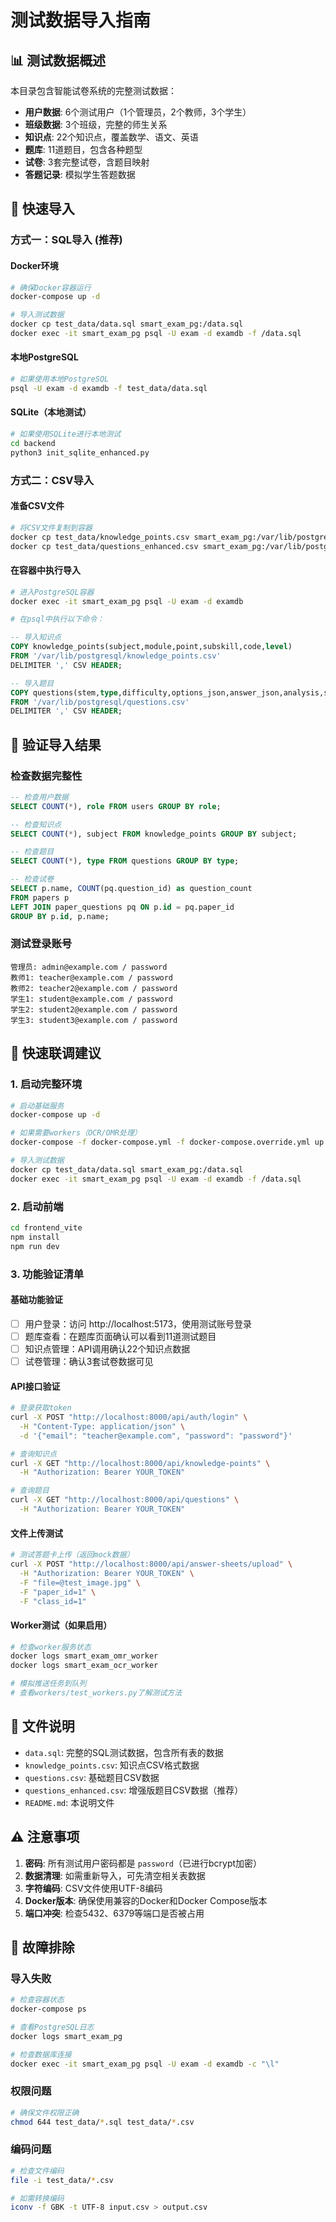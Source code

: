 # 测试数据导入指南

## 📊 测试数据概述

本目录包含智能试卷系统的完整测试数据：
- **用户数据**: 6个测试用户（1个管理员，2个教师，3个学生）
- **班级数据**: 3个班级，完整的师生关系
- **知识点**: 22个知识点，覆盖数学、语文、英语
- **题库**: 11道题目，包含各种题型
- **试卷**: 3套完整试卷，含题目映射
- **答题记录**: 模拟学生答题数据

## 🚀 快速导入

### 方式一：SQL导入 (推荐)

#### Docker环境
```bash
# 确保Docker容器运行
docker-compose up -d

# 导入测试数据
docker cp test_data/data.sql smart_exam_pg:/data.sql
docker exec -it smart_exam_pg psql -U exam -d examdb -f /data.sql
```

#### 本地PostgreSQL
```bash
# 如果使用本地PostgreSQL
psql -U exam -d examdb -f test_data/data.sql
```

#### SQLite（本地测试）
```bash
# 如果使用SQLite进行本地测试
cd backend
python3 init_sqlite_enhanced.py
```

### 方式二：CSV导入

#### 准备CSV文件
```bash
# 将CSV文件复制到容器
docker cp test_data/knowledge_points.csv smart_exam_pg:/var/lib/postgresql/knowledge_points.csv
docker cp test_data/questions_enhanced.csv smart_exam_pg:/var/lib/postgresql/questions.csv
```

#### 在容器中执行导入
```bash
# 进入PostgreSQL容器
docker exec -it smart_exam_pg psql -U exam -d examdb

# 在psql中执行以下命令：
```

```sql
-- 导入知识点
COPY knowledge_points(subject,module,point,subskill,code,level)
FROM '/var/lib/postgresql/knowledge_points.csv' 
DELIMITER ',' CSV HEADER;

-- 导入题目
COPY questions(stem,type,difficulty,options_json,answer_json,analysis,source_meta,created_by,status)
FROM '/var/lib/postgresql/questions.csv' 
DELIMITER ',' CSV HEADER;
```

## 🔧 验证导入结果

### 检查数据完整性
```sql
-- 检查用户数据
SELECT COUNT(*), role FROM users GROUP BY role;

-- 检查知识点
SELECT COUNT(*), subject FROM knowledge_points GROUP BY subject;

-- 检查题目
SELECT COUNT(*), type FROM questions GROUP BY type;

-- 检查试卷
SELECT p.name, COUNT(pq.question_id) as question_count 
FROM papers p 
LEFT JOIN paper_questions pq ON p.id = pq.paper_id 
GROUP BY p.id, p.name;
```

### 测试登录账号
```
管理员: admin@example.com / password
教师1: teacher@example.com / password  
教师2: teacher2@example.com / password
学生1: student@example.com / password
学生2: student2@example.com / password
学生3: student3@example.com / password
```

## 🎯 快速联调建议

### 1. 启动完整环境
```bash
# 启动基础服务
docker-compose up -d

# 如果需要workers（OCR/OMR处理）
docker-compose -f docker-compose.yml -f docker-compose.override.yml up -d

# 导入测试数据
docker cp test_data/data.sql smart_exam_pg:/data.sql
docker exec -it smart_exam_pg psql -U exam -d examdb -f /data.sql
```

### 2. 启动前端
```bash
cd frontend_vite
npm install
npm run dev
```

### 3. 功能验证清单

#### 基础功能验证
- [ ] 用户登录：访问 http://localhost:5173，使用测试账号登录
- [ ] 题库查看：在题库页面确认可以看到11道测试题目
- [ ] 知识点管理：API调用确认22个知识点数据
- [ ] 试卷管理：确认3套试卷数据可见

#### API接口验证
```bash
# 登录获取token
curl -X POST "http://localhost:8000/api/auth/login" \
  -H "Content-Type: application/json" \
  -d '{"email": "teacher@example.com", "password": "password"}'

# 查询知识点
curl -X GET "http://localhost:8000/api/knowledge-points" \
  -H "Authorization: Bearer YOUR_TOKEN"

# 查询题目
curl -X GET "http://localhost:8000/api/questions" \
  -H "Authorization: Bearer YOUR_TOKEN"
```

#### 文件上传测试
```bash
# 测试答题卡上传（返回mock数据）
curl -X POST "http://localhost:8000/api/answer-sheets/upload" \
  -H "Authorization: Bearer YOUR_TOKEN" \
  -F "file=@test_image.jpg" \
  -F "paper_id=1" \
  -F "class_id=1"
```

#### Worker测试（如果启用）
```bash
# 检查worker服务状态
docker logs smart_exam_omr_worker
docker logs smart_exam_ocr_worker

# 模拟推送任务到队列
# 查看workers/test_workers.py了解测试方法
```

## 📁 文件说明

- `data.sql`: 完整的SQL测试数据，包含所有表的数据
- `knowledge_points.csv`: 知识点CSV格式数据
- `questions.csv`: 基础题目CSV数据  
- `questions_enhanced.csv`: 增强版题目CSV数据（推荐）
- `README.md`: 本说明文件

## ⚠️ 注意事项

1. **密码**: 所有测试用户密码都是 `password`（已进行bcrypt加密）
2. **数据清理**: 如需重新导入，可先清空相关表数据
3. **字符编码**: CSV文件使用UTF-8编码
4. **Docker版本**: 确保使用兼容的Docker和Docker Compose版本
5. **端口冲突**: 检查5432、6379等端口是否被占用

## 🚨 故障排除

### 导入失败
```bash
# 检查容器状态
docker-compose ps

# 查看PostgreSQL日志
docker logs smart_exam_pg

# 检查数据库连接
docker exec -it smart_exam_pg psql -U exam -d examdb -c "\l"
```

### 权限问题
```bash
# 确保文件权限正确
chmod 644 test_data/*.sql test_data/*.csv
```

### 编码问题
```bash
# 检查文件编码
file -i test_data/*.csv

# 如需转换编码
iconv -f GBK -t UTF-8 input.csv > output.csv
```
